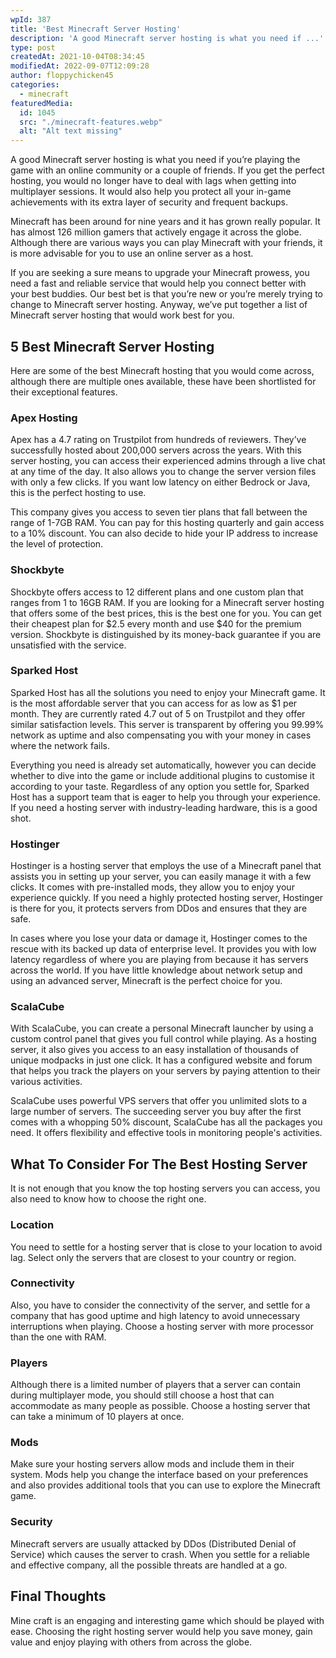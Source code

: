 ```yaml
---
wpId: 387
title: 'Best Minecraft Server Hosting'
description: 'A good Minecraft server hosting is what you need if ...'
type: post
createdAt: 2021-10-04T08:34:45
modifiedAt: 2022-09-07T12:09:28
author: floppychicken45
categories:
  - minecraft
featuredMedia:
  id: 1045
  src: "./minecraft-features.webp"
  alt: "Alt text missing"
---
```



A good Minecraft server hosting is what you need if you’re playing the game with an online community or a couple of friends. If you get the perfect hosting, you would no longer have to deal with lags when getting into multiplayer sessions. It would also help you protect all your in-game achievements with its extra layer of security and frequent backups.

Minecraft has been around for nine years and it has grown really popular. It has almost 126 million gamers that actively engage it across the globe. Although there are various ways you can play Minecraft with your friends, it is more advisable for you to use an online server as a host.

If you are seeking a sure means to upgrade your Minecraft prowess, you need a fast and reliable service that would help you connect better with your best buddies. Our best bet is that you’re new or you’re merely trying to change to Minecraft server hosting. Anyway, we’ve put together a list of Minecraft server hosting that would work best for you.

## 5 Best Minecraft Server Hosting

Here are some of the best Minecraft hosting that you would come across, although there are multiple ones available, these have been shortlisted for their exceptional features.

### Apex Hosting

Apex has a 4.7 rating on Trustpilot from hundreds of reviewers. They’ve successfully hosted about 200,000 servers across the years. With this server hosting, you can access their experienced admins through a live chat at any time of the day. It also allows you to change the server version files with only a few clicks. If you want low latency on either Bedrock or Java, this is the perfect hosting to use.

This company gives you access to seven tier plans that fall between the range of 1-7GB RAM. You can pay for this hosting quarterly and gain access to a 10% discount. You can also decide to hide your IP address to increase the level of protection.

### Shockbyte

Shockbyte offers access to 12 different plans and one custom plan that ranges from 1 to 16GB RAM. If you are looking for a Minecraft server hosting that offers some of the best prices, this is the best one for you. You can get their cheapest plan for $2.5 every month and use $40 for the premium version. Shockbyte is distinguished by its money-back guarantee if you are unsatisfied with the service.

### Sparked Host

Sparked Host has all the solutions you need to enjoy your Minecraft game. It is the most affordable server that you can access for as low as $1 per month. They are currently rated 4.7 out of 5 on Trustpilot and they offer similar satisfaction levels. This server is transparent by offering you 99.99% network as uptime and also compensating you with your money in cases where the network fails.

Everything you need is already set automatically, however you can decide whether to dive into the game or include additional plugins to customise it according to your taste. Regardless of any option you settle for, Sparked Host has a support team that is eager to help you through your experience. If you need a hosting server with industry-leading hardware, this is a good shot.

### Hostinger

Hostinger is a hosting server that employs the use of a Minecraft panel that assists you in setting up your server, you can easily manage it with a few clicks. It comes with pre-installed mods, they allow you to enjoy your experience quickly. If you need a highly protected hosting server, Hostinger is there for you, it protects servers from DDos and ensures that they are safe.

In cases where you lose your data or damage it, Hostinger comes to the rescue with its backed up data of enterprise level. It provides you with low latency regardless of where you are playing from because it has servers across the world. If you have little knowledge about network setup and using an advanced server, Minecraft is the perfect choice for you.

### ScalaCube

With ScalaCube, you can create a personal Minecraft launcher by using a custom control panel that gives you full control while playing. As a hosting server, it also gives you access to an easy installation of thousands of unique modpacks in just one click. It has a configured website and forum that helps you track the players on your servers by paying attention to their various activities.

ScalaCube uses powerful VPS servers that offer you unlimited slots to a large number of servers. The succeeding server you buy after the first comes with a whopping 50% discount, ScalaCube has all the packages you need. It offers flexibility and effective tools in monitoring people's activities.

## What To Consider For The Best Hosting Server

It is not enough that you know the top hosting servers you can access, you also need to know how to choose the right one.

### Location

You need to settle for a hosting server that is close to your location to avoid lag. Select only the servers that are closest to your country or region.

### Connectivity

Also, you have to consider the connectivity of the server, and settle for a company that has good uptime and high latency to avoid unnecessary interruptions when playing. Choose a hosting server with more processor than the one with RAM.

### Players

Although there is a limited number of players that a server can contain during multiplayer mode, you should still choose a host that can accommodate as many people as possible. Choose a hosting server that can take a minimum of 10 players at once.

### Mods

Make sure your hosting servers allow mods and include them in their system. Mods help you change the interface based on your preferences and also provides additional tools that you can use to explore the Minecraft game.

### Security

Minecraft servers are usually attacked by DDos (Distributed Denial of Service) which causes the server to crash. When you settle for a reliable and effective company, all the possible threats are handled at a go.

## Final Thoughts

Mine craft is an engaging and interesting game which should be played with ease. Choosing the right hosting server would help you save money, gain value and enjoy playing with others from across the globe.